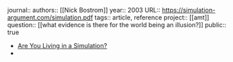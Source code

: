 journal::
authors:: [[Nick Bostrom]] 
year:: 2003
URL:: https://simulation-argument.com/simulation.pdf
tags:: article, reference
project:: [[amt]]  
question:: [[what evidence is there for the world being an illusion?]] 
public:: true

- [Are You Living in a Simulation?](https://simulation-argument.com/simulation/)
-